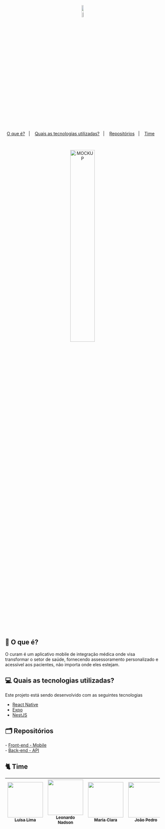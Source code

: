 <h1 align="center">
    <img alt="LOGO-CURAM" title="Logo do curam" src="https://github.com/infoweb-projetos/curam-frontend/assets/79111102/03b7ae55-ebe1-4da7-adce-c88e287a38a1" width="10%" />
</h1>

<p align="center">
  <a href="#--o-que-é-">O que é?</a>&nbsp;&nbsp;&nbsp;|&nbsp;&nbsp;&nbsp;
  <a href="#---quais-as-tecnologias-utilizadas-">Quais as tecnologias utilizadas?</a>&nbsp;&nbsp;&nbsp;|&nbsp;&nbsp;&nbsp;
  <a href="#-%EF%B8%8F-reposit%C3%B3rios-">Repositórios</a>&nbsp;&nbsp;&nbsp;|&nbsp;&nbsp;&nbsp;
  <a href="#---time-">Time</a>&nbsp;&nbsp;&nbsp;
</p>

<br/>

<p align="center">
  <img alt="MOCKUP" src="https://github.com/infoweb-projetos/curam-backend/assets/79111102/de9b2d62-e530-4bba-9378-d1171b991a53" width="40%">
</p>

<h2 id="sobre"> 🧬 O que é? </h2>
O curam é um aplicativo mobile de integração médica onde visa transformar o setor de saúde, fornecendo assessoramento personalizado e acessível aos pacientes, não importa onde eles estejam.

<h2 id="tecnologias"> 💻  Quais as tecnologias utilizadas? </h2>
Este projeto está sendo desenvolvido com as seguintes tecnologias

- [React Native](https://facebook.github.io/react-native/)
- [Expo](https://expo.io/)
- [NestJS](https://nestjs.com/)

<h2 id="repos"> 🗂️ Repositórios </h2>
  - <a href="https://github.com/infoweb-projetos/curam-frontend">Front-end - Mobile</a> <br/>
  - <a href="https://github.com/infoweb-projetos/curam-backend">Back-end - API</a>

<h2 id="tecnologias"> 🐈  Time </h2>


| [<img src="https://avatars.githubusercontent.com/u/79111102?v=4" width=115><br><sub>Luísa Lima</sub>](https://github.com/LuisaKeys) |  [<img src="https://avatars.githubusercontent.com/u/72714982?v=4" width=115><br><sub>Leonardo Nadson</sub>](https://github.com/leonardonadson) | [<img src="https://avatars.githubusercontent.com/u/97289630?s=120&amp;v=4" width=115><br><sub>Maria Clara</sub>](https://github.com/Maria-Ricarte)  | [<img src="https://avatars.githubusercontent.com/u/77846057?v=4" width=115><br><sub>João Pedro</sub>](https://github.com/JoaoPFranca) | 
| :---: | :---: | :---: | :---: |

